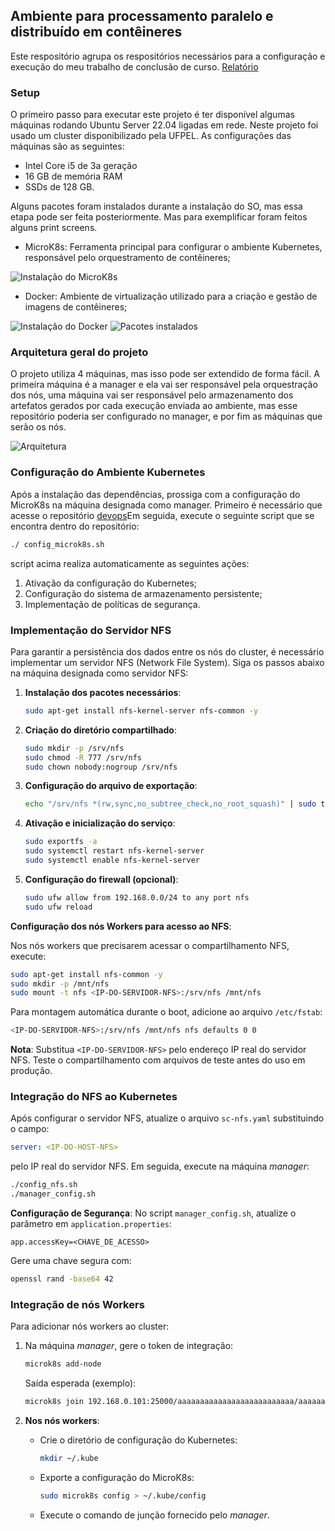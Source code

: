 ## Ambiente para processamento paralelo e distribuído em contêineres 
Este respositório agrupa os respositórios necessários para a configuração e execução do meu trabalho de conclusão de curso.
[Relatório](https://drive.google.com/file/d/1UB2EZ1kENSQaQ6L3jCuwzog4L10oQKy_/view)
### Setup

O primeiro passo para executar este projeto é ter disponível algumas máquinas rodando Ubuntu Server 22.04 ligadas em rede. Neste projeto foi usado um cluster disponibilizado pela UFPEL. As configurações das máquinas são as seguintes:
- Intel Core i5 de 3a geração
- 16 GB de memória RAM
- SSDs de 128 GB.

Alguns pacotes foram instalados durante a instalação do SO, mas essa etapa pode ser feita posteriormente. Mas para exemplificar foram feitos alguns print screens.

- MicroK8s: Ferramenta principal para configurar o ambiente Kubernetes, responsável pelo orquestramento de contêineres;

![Instalação do MicroK8s](./files/microk8s_config.png)

- Docker: Ambiente de virtualização utilizado para a criação e gestão de imagens de contêineres;

![Instalação do Docker](./files/docker_config.png)
![Pacotes instalados](./files/all_config.png)

### Arquitetura geral do projeto
O projeto utiliza 4 máquinas, mas isso pode ser extendido de forma fácil. A primeira máquina é a manager e ela vai ser responsável pela orquestração dos nós, uma máquina vai ser responsável pelo armazenamento dos artefatos gerados por cada execução enviada ao ambiente, mas esse repositório poderia ser configurado no manager, e por fim as máquinas que serão os nós. 

![Arquitetura](./files/Arquitetura_final.png)


### Configuração do Ambiente Kubernetes

Após a instalação das dependências, prossiga com a configuração do MicroK8s
na máquina designada como manager. Primeiro é necessário que acesse o repositório
[devops](https://github.com/banguense/devops)Em seguida, execute o seguinte script que se encontra dentro do repositório:

```sh 
./ config_microk8s.sh
```

script acima realiza automaticamente as seguintes ações:

1. Ativação da configuração do Kubernetes;
2. Configuração do sistema de armazenamento persistente;
3. Implementação de políticas de segurança.

### Implementação do Servidor NFS

Para garantir a persistência dos dados entre os nós do cluster, é necessário implementar um servidor NFS (Network File System). Siga os passos abaixo na máquina designada como servidor NFS:

1. **Instalação dos pacotes necessários**:
    ```sh
    sudo apt-get install nfs-kernel-server nfs-common -y
    ```

2. **Criação do diretório compartilhado**:
    ```sh
    sudo mkdir -p /srv/nfs
    sudo chmod -R 777 /srv/nfs
    sudo chown nobody:nogroup /srv/nfs
    ```

3. **Configuração do arquivo de exportação**:
    ```sh
    echo "/srv/nfs *(rw,sync,no_subtree_check,no_root_squash)" | sudo tee -a /etc/exports
    ```

4. **Ativação e inicialização do serviço**:
    ```sh
    sudo exportfs -a
    sudo systemctl restart nfs-kernel-server
    sudo systemctl enable nfs-kernel-server
    ```

5. **Configuração do firewall (opcional)**:
    ```sh
    sudo ufw allow from 192.168.0.0/24 to any port nfs
    sudo ufw reload
    ```

**Configuração dos nós Workers para acesso ao NFS**:

Nos nós workers que precisarem acessar o compartilhamento NFS, execute:
```sh
sudo apt-get install nfs-common -y
sudo mkdir -p /mnt/nfs
sudo mount -t nfs <IP-DO-SERVIDOR-NFS>:/srv/nfs /mnt/nfs
```

Para montagem automática durante o boot, adicione ao arquivo `/etc/fstab`:
```sh
<IP-DO-SERVIDOR-NFS>:/srv/nfs /mnt/nfs nfs defaults 0 0
```

**Nota**: Substitua `<IP-DO-SERVIDOR-NFS>` pelo endereço IP real do servidor NFS. Teste o compartilhamento com arquivos de teste antes do uso em produção.


### Integração do NFS ao Kubernetes

Após configurar o servidor NFS, atualize o arquivo `sc-nfs.yaml` substituindo o campo:
```yaml
server: <IP-DO-HOST-NFS>
```
pelo IP real do servidor NFS. Em seguida, execute na máquina *manager*:
```sh
./config_nfs.sh
./manager_config.sh
```

**Configuração de Segurança**:
No script `manager_config.sh`, atualize o parâmetro em `application.properties`:
```properties
app.accessKey=<CHAVE_DE_ACESSO>
```
Gere uma chave segura com:
```sh
openssl rand -base64 42
```


### Integração de nós Workers

Para adicionar nós workers ao cluster:

1. Na máquina *manager*, gere o token de integração:
    ```sh
    microk8s add-node
    ```
    Saída esperada (exemplo):
    ```sh
    microk8s join 192.168.0.101:25000/aaaaaaaaaaaaaaaaaaaaaaaaaa/aaaaaaaaaa --worker
    ```

2. **Nos nós workers**:
    - Crie o diretório de configuração do Kubernetes:
        ```sh
        mkdir ~/.kube
        ```
    - Exporte a configuração do MicroK8s:
        ```sh
        sudo microk8s config > ~/.kube/config
        ```
    - Execute o comando de junção fornecido pelo *manager*.

